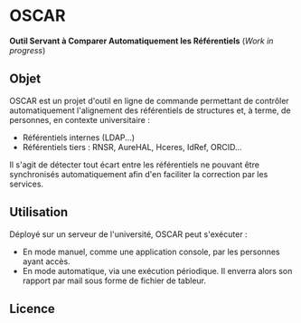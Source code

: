 ﻿# OSCAR

**Outil Servant à Comparer Automatiquement les Référentiels** (*Work in progress*)

## Objet

OSCAR est un projet d'outil en ligne de commande permettant de contrôler automatiquement l'alignement des référentiels
de structures et, à terme, de personnes, en contexte universitaire :

- Référentiels internes (LDAP...)
- Référentiels tiers : RNSR, AureHAL, Hceres, IdRef, ORCID...

Il s'agit de détecter tout écart entre les référentiels ne pouvant être synchronisés automatiquement afin d'en
  faciliter la correction par les services.

## Utilisation

Déployé sur un serveur de l'université, OSCAR peut s'exécuter :

- En mode manuel, comme une application console, par les personnes ayant accès.
- En mode automatique, via une exécution périodique. Il enverra alors son rapport par mail sous forme de fichier de
  tableur.

## Licence

